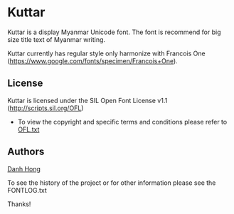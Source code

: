 ﻿Kuttar
======================


Kuttar is a display Myanmar Unicode font. The font is recommend for big size title text of Myanmar writing.

Kuttar currently has regular style only harmonize with Francois One (<https://www.google.com/fonts/specimen/Francois+One>).

## License


Kuttar is licensed under the SIL Open Font License v1.1 (<http://scripts.sil.org/OFL>)


- To view the copyright and specific terms and conditions please refer to [OFL.txt](https://github.com/khmertype/Kuttar/blob/master/OFL.txt)




## Authors

[Danh Hong](http://www.khmertype.org)

To see the history of the project or for other information please see the FONTLOG.txt 



Thanks!
